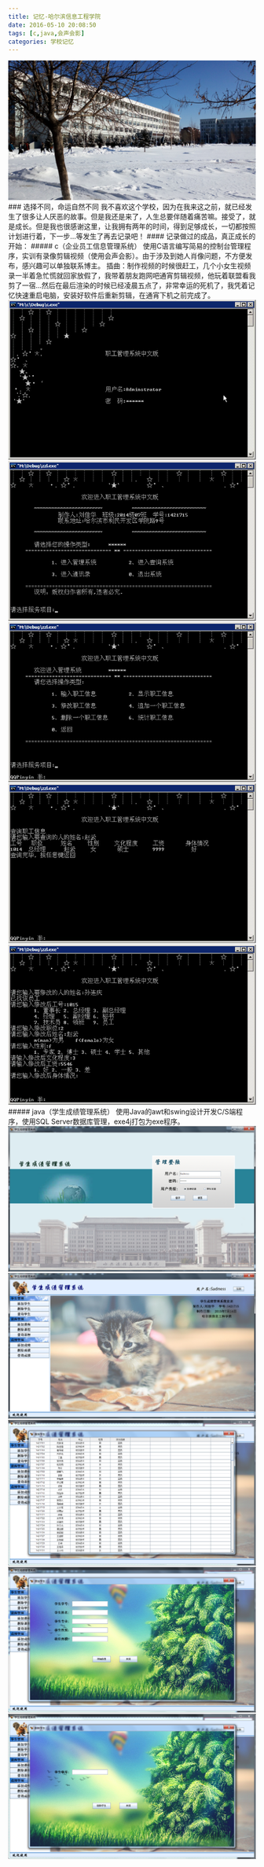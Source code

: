 ```yaml
---
title: 记忆-哈尔滨信息工程学院
date: 2016-05-10 20:08:50
tags: [c,java,会声会影]
categories: 学校记忆
---
```

<img src="https://raw.githubusercontent.com/Sadness96/sadness96.github.io/master/images/blog/memory-University/school.png"/>
<!-- more -->
### 选择不同，命运自然不同
我不喜欢这个学校，因为在我来这之前，就已经发生了很多让人厌恶的故事。但是我还是来了，人生总要伴随着痛苦嘛。接受了，就是成长。但是我也很感谢这里，让我拥有两年的时间，得到足够成长，一切都按照计划进行着，下一步…等发生了再去记录吧！
#### 记录做过的成品，真正成长的开始：
##### c（企业员工信息管理系统）
使用C语言编写简易的控制台管理程序，实训有录像剪辑视频（使用会声会影）。由于涉及到她人肖像问题，不方便发布，感兴趣可以单独联系博主。
插曲：制作视频的时候很赶工，几个小女生视频录一半着急忙慌就回家放假了，我带着朋友跑网吧通宵剪辑视频，他玩着联盟看我剪了一宿…然后在最后渲染的时候已经凌晨五点了，非常幸运的死机了，我凭着记忆快速重启电脑，安装好软件后重新剪辑，在通宵下机之前完成了。
<img src="https://raw.githubusercontent.com/Sadness96/sadness96.github.io/master/images/blog/memory-University/c-登录.png"/>
<img src="https://raw.githubusercontent.com/Sadness96/sadness96.github.io/master/images/blog/memory-University/c-主界面.png"/>
<img src="https://raw.githubusercontent.com/Sadness96/sadness96.github.io/master/images/blog/memory-University/c-主界面2.png"/>
<img src="https://raw.githubusercontent.com/Sadness96/sadness96.github.io/master/images/blog/memory-University/c-查询.png"/>
<img src="https://raw.githubusercontent.com/Sadness96/sadness96.github.io/master/images/blog/memory-University/c-修改.png"/>
##### java（学生成绩管理系统）
使用Java的awt和swing设计开发C/S端程序，使用SQL Server数据库管理，exe4j打包为exe程序。
<img src="https://raw.githubusercontent.com/Sadness96/sadness96.github.io/master/images/blog/memory-University/java-Login.png"/>
<img src="https://raw.githubusercontent.com/Sadness96/sadness96.github.io/master/images/blog/memory-University/java-主界面.png"/>
<img src="https://raw.githubusercontent.com/Sadness96/sadness96.github.io/master/images/blog/memory-University/java-查询界面.png"/>
<img src="https://raw.githubusercontent.com/Sadness96/sadness96.github.io/master/images/blog/memory-University/java-添加界面.png"/>
<img src="https://raw.githubusercontent.com/Sadness96/sadness96.github.io/master/images/blog/memory-University/java-删除界面.png"/>